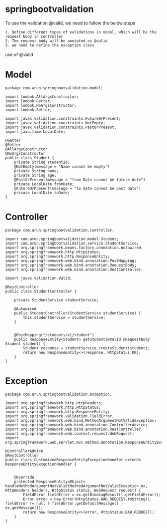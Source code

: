 # springbootvalidation


To use the validation @valid, we need to follow the below steps

    1. Define different types of validations in model, which will be the request body in controller
    2. The request body will be anotated as @valid
    3. we need to define the exception class

use of @valid

# Model

    package com.arun.springbootvalidation.model;
    
    import lombok.AllArgsConstructor;
    import lombok.Getter;
    import lombok.NoArgsConstructor;
    import lombok.Setter;
    
    import javax.validation.constraints.FutureOrPresent;
    import javax.validation.constraints.NotEmpty;
    import javax.validation.constraints.PastOrPresent;
    import java.time.LocalDate;
    
    @Getter
    @Setter
    @AllArgsConstructor
    @NoArgsConstructor
    public class Student {
        private String studentId;
        @NotEmpty(message = "Name cannot be empty")
        private String name;
        private String age;
        @PastOrPresent(message = "from Date cannot be future date")
        private LocalDate fromDate;
        @FutureOrPresent(message = "to date cannot be past date")
        private LocalDate toDate;
    }

# Controller

    package com.arun.springbootvalidation.controller;
    
    import com.arun.springbootvalidation.model.Student;
    import com.arun.springbootvalidation.service.StudentService;
    import org.springframework.beans.factory.annotation.Autowired;
    import org.springframework.http.HttpStatus;
    import org.springframework.http.ResponseEntity;
    import org.springframework.web.bind.annotation.PostMapping;
    import org.springframework.web.bind.annotation.RequestBody;
    import org.springframework.web.bind.annotation.RestController;
    
    import javax.validation.Valid;
    
    @RestController
    public class StudentController {
    
        private StudentService studentService;
    
        @Autowired
        public StudentController(StudentService studentService) {
            this.studentService = studentService;
        }
    
    
        @PostMapping("/students/v1/student")
        public ResponseEntity<Student> getStudent(@Valid @RequestBody Student student) {
            Student response = studentService.createStudent(student);
            return new ResponseEntity<>(response, HttpStatus.OK);
        }
    }
 
# Exception 

    package com.arun.springbootvalidation.exception;
    
    import org.springframework.http.HttpHeaders;
    import org.springframework.http.HttpStatus;
    import org.springframework.http.ResponseEntity;
    import org.springframework.validation.FieldError;
    import org.springframework.web.bind.MethodArgumentNotValidException;
    import org.springframework.web.bind.annotation.ControllerAdvice;
    import org.springframework.web.bind.annotation.RestController;
    import org.springframework.web.context.request.WebRequest;
    import org.springframework.web.servlet.mvc.method.annotation.ResponseEntityExceptionHandler;
    
    @ControllerAdvice
    @RestController
    public class CustomizedResponseEntityExceptionHandler extends ResponseEntityExceptionHandler {
    
    
        @Override
        protected ResponseEntity<Object> handleMethodArgumentNotValid(MethodArgumentNotValidException ex, HttpHeaders headers, HttpStatus status, WebRequest request) {
            FieldError fieldError = ex.getBindingResult().getFieldError();
            Error error = new Error(HttpStatus.BAD_REQUEST.toString(), fieldError != null ? fieldError.getDefaultMessage() : ex.getMessage());
            return new ResponseEntity<>(error, HttpStatus.BAD_REQUEST);
        }
    }
